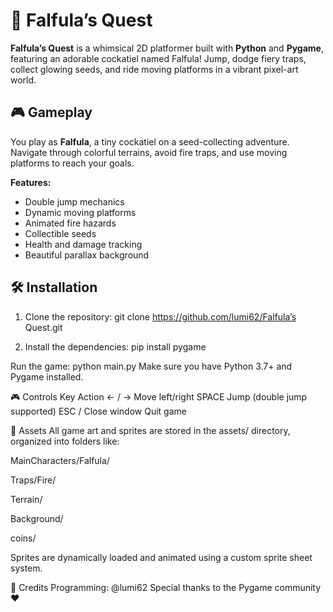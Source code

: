 # 🐥 Falfula’s Quest

**Falfula’s Quest** is a whimsical 2D platformer built with **Python** and **Pygame**, featuring an adorable cockatiel named Falfula! Jump, dodge fiery traps, collect glowing seeds, and ride moving platforms in a vibrant pixel-art world.

## 🎮 Gameplay

You play as **Falfula**, a tiny cockatiel on a seed-collecting adventure. Navigate through colorful terrains, avoid fire traps, and use moving platforms to reach your goals.

**Features:**
- Double jump mechanics
- Dynamic moving platforms
- Animated fire hazards
- Collectible seeds
- Health and damage tracking
- Beautiful parallax background

## 🛠️ Installation

1. Clone the repository:
git clone https://github.com/lumi62/Falfula’s Quest.git
   
2. Install the dependencies:
pip install pygame

Run the game:
python main.py
Make sure you have Python 3.7+ and Pygame installed.

🎮 Controls
Key	Action
← / →	Move left/right
SPACE	Jump (double jump supported)
ESC / Close window	Quit game

📁 Assets
All game art and sprites are stored in the assets/ directory, organized into folders like:

MainCharacters/Falfula/

Traps/Fire/

Terrain/

Background/

coins/

Sprites are dynamically loaded and animated using a custom sprite sheet system.

🧠 Credits
Programming: @lumi62
Special thanks to the Pygame community ❤️


